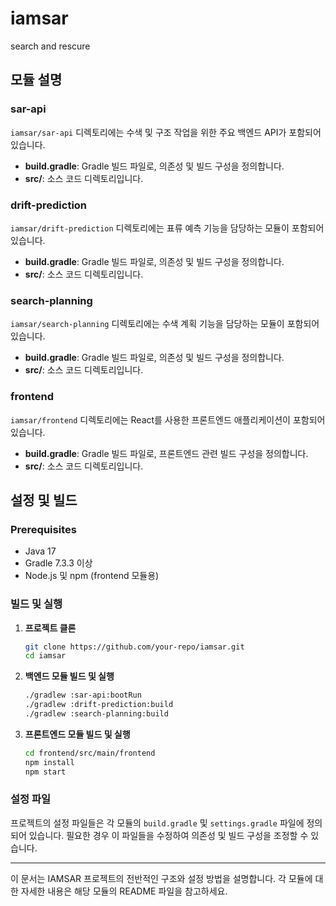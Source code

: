 # iamsar
search and rescure


## 모듈 설명

### sar-api
`iamsar/sar-api` 디렉토리에는 수색 및 구조 작업을 위한 주요 백엔드 API가 포함되어 있습니다.

- **build.gradle**: Gradle 빌드 파일로, 의존성 및 빌드 구성을 정의합니다.
- **src/**: 소스 코드 디렉토리입니다.

### drift-prediction
`iamsar/drift-prediction` 디렉토리에는 표류 예측 기능을 담당하는 모듈이 포함되어 있습니다.

- **build.gradle**: Gradle 빌드 파일로, 의존성 및 빌드 구성을 정의합니다.
- **src/**: 소스 코드 디렉토리입니다.

### search-planning
`iamsar/search-planning` 디렉토리에는 수색 계획 기능을 담당하는 모듈이 포함되어 있습니다.

- **build.gradle**: Gradle 빌드 파일로, 의존성 및 빌드 구성을 정의합니다.
- **src/**: 소스 코드 디렉토리입니다.

### frontend
`iamsar/frontend` 디렉토리에는 React를 사용한 프론트엔드 애플리케이션이 포함되어 있습니다.

- **build.gradle**: Gradle 빌드 파일로, 프론트엔드 관련 빌드 구성을 정의합니다.
- **src/**: 소스 코드 디렉토리입니다.

## 설정 및 빌드

### Prerequisites
- Java 17
- Gradle 7.3.3 이상
- Node.js 및 npm (frontend 모듈용)

### 빌드 및 실행

1. **프로젝트 클론**

    ```bash
    git clone https://github.com/your-repo/iamsar.git
    cd iamsar
    ```

2. **백엔드 모듈 빌드 및 실행**

    ```bash
    ./gradlew :sar-api:bootRun
    ./gradlew :drift-prediction:build
    ./gradlew :search-planning:build
    ```

3. **프론트엔드 모듈 빌드 및 실행**

    ```bash
    cd frontend/src/main/frontend
    npm install
    npm start
    ```

### 설정 파일

프로젝트의 설정 파일들은 각 모듈의 `build.gradle` 및 `settings.gradle` 파일에 정의되어 있습니다. 필요한 경우 이 파일들을 수정하여 의존성 및 빌드 구성을 조정할 수 있습니다.

---

이 문서는 IAMSAR 프로젝트의 전반적인 구조와 설정 방법을 설명합니다. 각 모듈에 대한 자세한 내용은 해당 모듈의 README 파일을 참고하세요.
